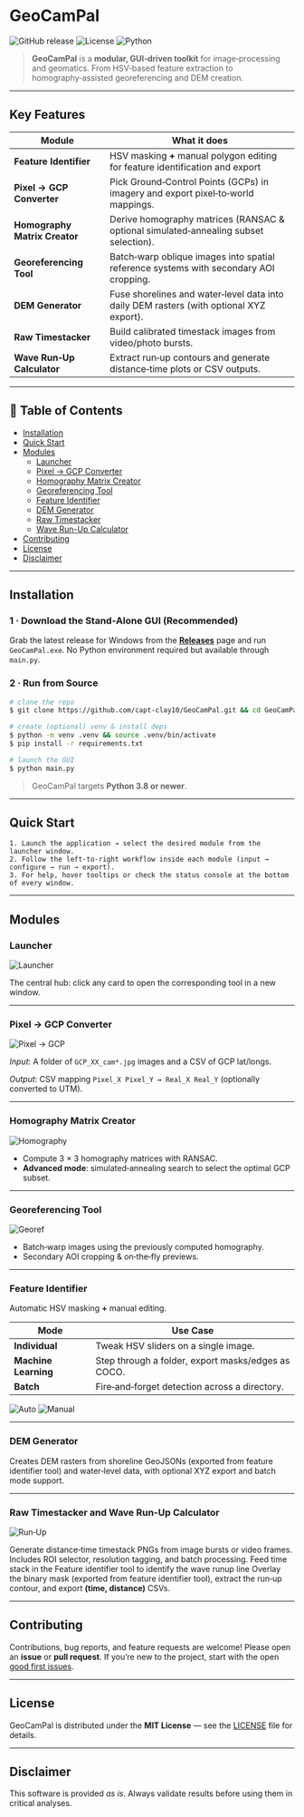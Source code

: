 # GeoCamPal

![GitHub release](https://img.shields.io/github/v/release/capt-clay10/GeoCamPal?style=for-the-badge)
![License](https://img.shields.io/github/license/capt-clay10/GeoCamPal?style=for-the-badge)
![Python](https://img.shields.io/badge/python-3.8%2B-blue?style=for-the-badge)

> **GeoCamPal** is a **modular, GUI‑driven toolkit** for image‑processing and geomatics. From HSV‑based feature extraction to homography‑assisted georeferencing and DEM creation.

---

## Key Features

| Module | What it does |
|--------|--------------|
| **Feature Identifier** | HSV masking **+** manual polygon editing for feature identification and export |
| **Pixel → GCP Converter** | Pick Ground‑Control Points (GCPs) in imagery and export pixel‑to‑world mappings. |
| **Homography Matrix Creator** | Derive homography matrices (RANSAC & optional simulated‑annealing subset selection). |
| **Georeferencing Tool** | Batch‑warp oblique images into spatial reference systems with secondary AOI cropping. |
| **DEM Generator** | Fuse shorelines and water‑level data into daily DEM rasters (with optional XYZ export). |
| **Raw Timestacker** | Build calibrated timestack images from video/photo bursts. |
| **Wave Run‑Up Calculator** | Extract run‑up contours and generate distance‑time plots or CSV outputs. |

---

## 📑 Table of Contents

- [Installation](#installation)
- [Quick Start](#quick-start)
- [Modules](#modules)
  - [Launcher](#launcher)
  - [Pixel → GCP Converter](#pixel-gcp-converter)
  - [Homography Matrix Creator](#homography-matrix-creator)
  - [Georeferencing Tool](#georeferencing-tool)
  - [Feature Identifier](#feature-identifier)
  - [DEM Generator](#dem-generator)
  - [Raw Timestacker](#raw-timestacker)
  - [Wave Run-Up Calculator](#wave-run-up-calculator)
- [Contributing](#contributing)
- [License](#license)
- [Disclaimer](#disclaimer)

---

## Installation

### 1 · Download the Stand‑Alone GUI (Recommended)

Grab the latest release for Windows from the [**Releases**](https://github.com/capt-clay10/GeoCamPal/releases) page and run `GeoCamPal.exe`. No Python environment required but available through `main.py`.

### 2 · Run from Source

```bash
# clone the repo
$ git clone https://github.com/capt-clay10/GeoCamPal.git && cd GeoCamPal

# create (optional) venv & install deps
$ python -m venv .venv && source .venv/bin/activate
$ pip install -r requirements.txt

# launch the GUI
$ python main.py
```

> GeoCamPal targets **Python 3.8 or newer**.

---

## Quick Start

```text
1. Launch the application → select the desired module from the launcher window.
2. Follow the left‑to‑right workflow inside each module (input → configure → run → export).
3. For help, hover tooltips or check the status console at the bottom of every window.
```

---

## Modules

### Launcher

![Launcher](https://github.com/user-attachments/assets/11783475-2a91-4141-8101-7bb8e8cb67ca)

The central hub: click any card to open the corresponding tool in a new window.

---

### Pixel → GCP Converter

![Pixel → GCP](https://github.com/user-attachments/assets/f2c5d443-49a9-429f-8850-b6efcb3afeca)

*Input*: A folder of `GCP_XX_cam*.jpg` images and a CSV of GCP lat/longs.

*Output*: CSV mapping `Pixel_X Pixel_Y ↔ Real_X Real_Y` (optionally converted to UTM).

---

### Homography Matrix Creator

![Homography](https://github.com/user-attachments/assets/dbba3cd7-e109-4362-b03a-c4639818f71f)

* Compute 3 × 3 homography matrices with RANSAC.
* **Advanced mode**: simulated‑annealing search to select the optimal GCP subset.

---

### Georeferencing Tool

![Georef](https://github.com/user-attachments/assets/1b007ab0-517b-426c-99f0-009967267673)

* Batch‑warp images using the previously computed homography.
* Secondary AOI cropping & on‑the‑fly previews.

---

### Feature Identifier

Automatic HSV masking **+** manual editing.

| Mode | Use Case |
|------|----------|
| **Individual** | Tweak HSV sliders on a single image. |
| **Machine Learning** | Step through a folder, export masks/edges as COCO. |
| **Batch** | Fire‑and‑forget detection across a directory. |

![Auto](https://github.com/user-attachments/assets/3a3abb66-9938-4d82-93c0-c66147afa488)
![Manual](https://github.com/user-attachments/assets/cffc926c-0033-437c-b4a6-17ff03f08efb)

---

### DEM Generator

Creates DEM rasters from shoreline GeoJSONs (exported from feature identifier tool) and water‑level data, with optional XYZ export and batch mode support.

---

### Raw Timestacker and Wave Run-Up Calculator

![Run‑Up](https://github.com/user-attachments/assets/d2a0f3eb-0071-4e1f-bd4f-eda190cc72df)

Generate distance‑time timestack PNGs from image bursts or video frames. Includes ROI selector, resolution tagging, and batch processing. Feed time stack in the Feature identifier tool to identify the wave runup line
Overlay the binary mask (exported from feature identifier tool), extract the run‑up contour, and export **(time, distance)** CSVs.

---

## Contributing

Contributions, bug reports, and feature requests are welcome! Please open an **issue** or **pull request**. If youʼre new to the project, start with the open [good first issues](https://github.com/capt-clay10/GeoCamPal/labels/good%20first%20issue).

---

## License

GeoCamPal is distributed under the **MIT License** — see the [LICENSE](LICENSE) file for details.

---

## Disclaimer

This software is provided *as is*. Always validate results before using them in critical analyses.
